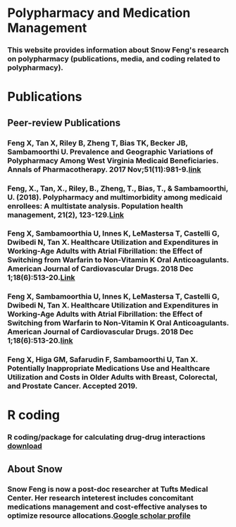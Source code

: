 # Polypharmacy and Medication Management

### This website provides information about Snow Feng's research on polypharmacy (publications, media, and coding related to polypharmacy).
# Publications
## Peer-review Publications
### Feng X, Tan X, Riley B, Zheng T, Bias TK, Becker JB, Sambamoorthi U. Prevalence and Geographic Variations of Polypharmacy Among West Virginia Medicaid Beneficiaries. Annals of Pharmacotherapy. 2017 Nov;51(11):981-9.[link](https://journals.sagepub.com/doi/abs/10.1177/1060028017717017)
### Feng, X., Tan, X., Riley, B., Zheng, T., Bias, T., & Sambamoorthi, U. (2018). Polypharmacy and multimorbidity among medicaid enrollees: A multistate analysis. Population health management, 21(2), 123-129.[Link](https://www.liebertpub.com/doi/abs/10.1089/pop.2017.0065)
### Feng X, Sambamoorthia U, Innes K, LeMastersa T, Castelli G, Dwibedi N, Tan X. Healthcare Utilization and Expenditures in Working-Age Adults with Atrial Fibrillation: the Effect of Switching from Warfarin to Non-Vitamin K Oral Anticoagulants. American Journal of Cardiovascular Drugs. 2018 Dec 1;18(6):513-20.[Link](https://link.springer.com/article/10.1007/s40256-018-0296-x)
### Feng X, Sambamoorthia U, Innes K, LeMastersa T, Castelli G, Dwibedi N, Tan X. Healthcare Utilization and Expenditures in Working-Age Adults with Atrial Fibrillation: the Effect of Switching from Warfarin to Non-Vitamin K Oral Anticoagulants. American Journal of Cardiovascular Drugs. 2018 Dec 1;18(6):513-20.[link](https://link.springer.com/article/10.1007/s10557-018-6825-7)
### Feng X, Higa GM, Safarudin F, Sambamoorthi U, Tan X. Potentially Inappropriate Medications Use and Healthcare Utilization and Costs in Older Adults with Breast, Colorectal, and Prostate Cancer. Accepted 2019.

# R coding
### R coding/package for calculating drug-drug interactions [download](http://medicationmangement.github.io/download.html)
## About Snow
### Snow Feng is now a post-doc researcher at Tufts Medical Center. Her research inteterest includes concomitant medications management and cost-effective analyses to optimize resource allocations.[Google scholar profile](https://scholar.google.com/citations?user=_DPlNCsAAAAJ&hl=en) 
